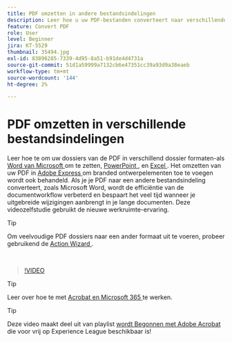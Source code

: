 ```yaml
---
title: PDF omzetten in andere bestandsindelingen
description: Leer hoe u uw PDF-bestanden converteert naar verschillende bestandsindelingen, zoals Microsoft Word, Excel of PowerPoint
feature: Convert PDF
role: User
level: Beginner
jira: KT-5529
thumbnail: 35494.jpg
exl-id: 83896285-7339-4d95-8a51-b91de4d4731a
source-git-commit: 51d1a59999a7132cb6e47351cc39a93d9a38eaeb
workflow-type: tm+mt
source-wordcount: '144'
ht-degree: 2%

---
```


# PDF omzetten in verschillende bestandsindelingen

Leer hoe te om uw dossiers van de PDF in verschillend dossier formaten-als [ Word van Microsoft ](https://www.adobe.com/nl/acrobat/online/pdf-to-word.html) om te zetten, [ PowerPoint ](https://www.adobe.com/nl/acrobat/online/pdf-to-ppt.html), en [ Excel ](https://www.adobe.com/nl/acrobat/online/pdf-to-excel.html). Het omzetten van uw PDF in [ Adobe Express ](https://express.adobe.com) om branded ontwerpelementen toe te voegen wordt ook behandeld. Als je je PDF naar een andere bestandsindeling converteert, zoals Microsoft Word, wordt de efficiëntie van de documentworkflow verbeterd en bespaart het veel tijd wanneer je uitgebreide wijzigingen aanbrengt in je lange documenten. Deze videozelfstudie gebruikt de nieuwe werkruimte-ervaring.

>[!TIP]
>
>Om veelvoudige PDF dossiers naar een ander formaat uit te voeren, probeer gebruikend de [ Action Wizard ](../advanced-tasks/action.md).

<br>

>[!VIDEO](https://video.tv.adobe.com/v/35494?quality=12&learn=on&hidetitle=true)

>[!TIP]
>
>Leer over hoe te met [ Acrobat en Microsoft 365 ](../integrate/integrate-overview.md) te werken.

>[!TIP]
>
>Deze video maakt deel uit van playlist [ wordt Begonnen met Adobe Acrobat ](https://experienceleague.adobe.com/en/playlists/acrobat-get-started-business-users) die voor vrij op Experience League beschikbaar is!
